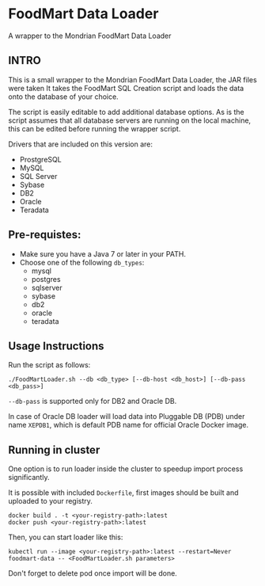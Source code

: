 FoodMart Data Loader
=============================

A wrapper to the Mondrian FoodMart Data Loader

INTRO
-----------------------------

This is a small wrapper to the Mondrian FoodMart Data Loader, the JAR files
were taken It takes the FoodMart SQL Creation script and loads the data onto
the database of your choice.

The script is easily editable to add additional database options.
As is the script assumes that all database servers are running on the local
machine, this can be edited before running the wrapper script.

Drivers that are included on this version are:
- ProstgreSQL
- MySQL
- SQL Server
- Sybase
- DB2
- Oracle
- Teradata


Pre-requistes:
------------------------------
- Make sure you have a Java 7 or later in your PATH.
- Choose one of the following `db_types`:
    + mysql
    + postgres
    + sqlserver
    + sybase
    + db2
    + oracle
    + teradata

Usage Instructions
------------------------------
Run the script as follows:

```
./FoodMartLoader.sh --db <db_type> [--db-host <db_host>] [--db-pass <db_pass>]
```

`--db-pass` is supported only for DB2 and Oracle DB.

In case of Oracle DB loader will load data into Pluggable DB (PDB) under name
`XEPDB1`, which is default PDB name for official Oracle Docker image.

Running in cluster
------------------------------
One option is to run loader inside the cluster to speedup import process
significantly.

It is possible with included `Dockerfile`, first images should be built and
uploaded to your registry.

```
docker build . -t <your-registry-path>:latest
docker push <your-registry-path>:latest
```

Then, you can start loader like this:

```
kubectl run --image <your-registry-path>:latest --restart=Never foodmart-data -- <FoodMartLoader.sh parameters>
```

Don't forget to delete pod once import will be done.
